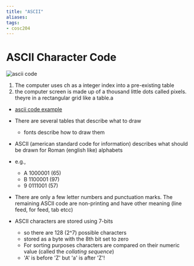 ```yaml
---
title: "ASCII"
aliases: 
tags: 
- cosc204
---
```


# ASCII Character Code
![ascii code](https://i.imgur.com/NbBtm1v.png)

1. The computer uses ch as a integer index into a pre-existing table 
2. the computer screen is made up of a thousand little dots called pixels. theyre in a rectangular grid like a table.a

- [ascii code example](https://i.imgur.com/9uvKRVo.png)

- There are several tables that describe what to draw
	- fonts describe how to draw them
- ASCII (american standard code for information) describes what should be drawn for Roman (english like) alphabets
- e.g.,
	- A 1000001 (65)
	- B 1100001 (97)
	- 9 0111001 (57)
- There are only a few letter numbers and punctuation marks. The remaining ASCII code are non-printing and have other meaning (line feed, for feed, tab etcc)
- ASCII characters are stored using 7-bits
	- so there are 128 (2^7) possible characters
	- stored as a byte with the 8th bit set to zero
	- For sorting purposes characters are compared on their numeric value (called the *collating sequence*)
	- 'A' is before 'Z' but 'a' is after 'Z'!